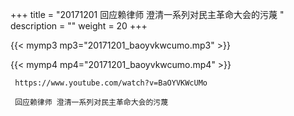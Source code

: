 +++
title = "20171201  回应赖律师 澄清一系列对民主革命大会的污蔑 "
description = ""
weight = 20
+++

{{< mymp3 mp3="20171201_baoyvkwcumo.mp3" >}}

{{< mymp4 mp4="20171201_baoyvkwcumo.mp4" >}}

     https://www.youtube.com/watch?v=BaOYVKWcUMo 
     
     回应赖律师 澄清一系列对民主革命大会的污蔑 
